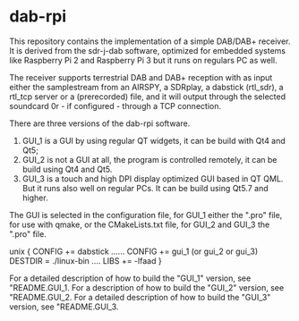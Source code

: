 dab-rpi
=====================
This repository contains the implementation of a simple DAB/DAB+ receiver. 
It is  derived from the sdr-j-dab software, optimized for embedded
systems like Raspberry Pi 2 and Raspberry Pi 3 but it runs on regulars PC as well.

The receiver supports terrestrial DAB and DAB+ reception with as input either the  samplestream from an AIRSPY, a SDRplay, a dabstick (rtl_sdr), a rtl_tcp server or a (prerecorded) file, and it will output through the selected soundcard 0r - if configured - through a TCP connection.

There are three versions of the dab-rpi software. 

1. GUI_1  is a GUI by using regular QT widgets, it can be build with Qt4 and Qt5;
2. GUI_2  is not a GUI at all, the program is controlled remotely, 
it can be build using Qt4 and Qt5.
3. GUI_3  is a touch and high DPI display optimized GUI based in QT QML. But it runs also well on regular PCs. It can be build using Qt5.7 and higher.

The GUI is selected in the configuration file, for GUI_1 either the
".pro" file, for use with qmake, or the CMakeLists.txt file,
for GUI_2 and GUI_3 the ".pro" file.

unix {
CONFIG		+= dabstick
 ......
CONFIG		+= gui_1 (or gui_2 or gui_3)
DESTDIR		= ./linux-bin
 ....
LIBS		+= -lfaad
}


For a detailed description of how to build the "GUI_1" version,
see "README.GUI_1.
For a description of how to build the "GUI_2" version,
see "README.GUI_2.
For a detailed description of how to build the "GUI_3" version,
see "README.GUI_3.

